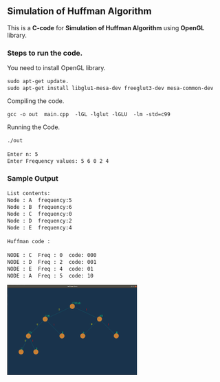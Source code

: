 ## Simulation of Huffman Algorithm

This is a **C-code** for **Simulation of Huffman Algorithm** using **OpenGL** library.

### Steps to run the code.

You need to install OpenGL library.

```
sudo apt-get update.
sudo apt-get install libglu1-mesa-dev freeglut3-dev mesa-common-dev
```

Compiling the code.

```
gcc -o out  main.cpp  -lGL -lglut -lGLU  -lm -std=c99
```

Running the Code.

```
./out

Enter n: 5
Enter Frequency values: 5 6 0 2 4
```

### Sample Output

```
List contents:
Node : A  frequency:5
Node : B  frequency:6
Node : C  frequency:0
Node : D  frequency:2
Node : E  frequency:4

Huffman code :

NODE : C  Freq : 0  code: 000
NODE : D  Freq : 2  code: 001
NODE : E  Freq : 4  code: 01
NODE : A  Freq : 5  code: 10
```

<img align="left" alt="output" width="60%" src="./assets/output.png" />
